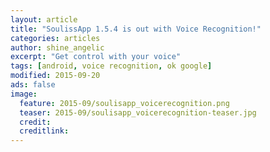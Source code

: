 ```yaml
---
layout: article
title: "SoulissApp 1.5.4 is out with Voice Recognition!"
categories: articles
author: shine_angelic
excerpt: "Get control with your voice"
tags: [android, voice recognition, ok google]
modified: 2015-09-20
ads: false  
image:
  feature: 2015-09/soulisapp_voicerecognition.png
  teaser: 2015-09/soulisapp_voicerecognition-teaser.jpg
  credit: 
  creditlink:
---
```


